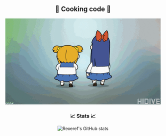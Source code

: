 <h2 align="center">🎂 Cooking code 🎂</h2>
<p align="center">
    <img width="500" src="immagini/pop.gif" alt="pop team epic gif"/>
</p>

<h3 align="center">📈 Stats 📈</h3>
<p align="center">
    <img src="https://github-readme-stats.vercel.app/api?username=Rexeref&show_icons=true&hide_border=true&hide_rank=true&theme=merko" alt="Rexeref's GitHub stats"/>
</p>
